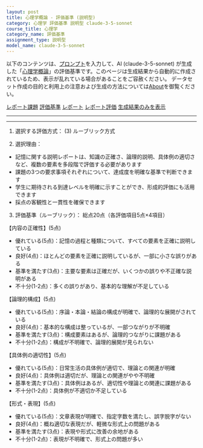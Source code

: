 ```yaml
---
layout: post
title: 心理学概論 - 評価基準 (説明型)
category: 心理学 評価基準 説明型 claude-3-5-sonnet
course_title: 心理学
category_name: 評価基準
assignment_type: 説明型
model_name: claude-3-5-sonnet
---
```


以下のコンテンツは、[プロンプト](https://github.com/takedatoshiyuki/synthetic_assignments/tree/main/generated/心理学/claude-3-5-sonnet/prompt_評価基準-説明型.md)を入力して、AI (claude-3-5-sonnet) が生成した「[心理学概論](/contents/心理学/)」の評価基準です。このページは生成結果から自動的に作成されているため、表示が乱れている場合があることをご容赦ください。
データセット作成の目的と利用上の注意および生成の方法については[About](/About)を御覧ください。

[レポート課題](../レポート課題-説明型)
[評価基準](../評価基準-説明型)
[レポート](../レポート-説明型)
[レポート評価](../レポート評価-説明型)
[生成結果のみを表示](https://github.com/takedatoshiyuki/synthetic_assignments/tree/main/generated/心理学/claude-3-5-sonnet/評価基準-説明型.md)
  

***
***
  
1. 選択する評価方式：
(3) ルーブリック方式

2. 選択理由：
- 記憶に関する説明レポートは、知識の正確さ、論理的説明、具体例の適切さなど、複数の要素を多段階で評価する必要があります
- 課題の3つの要求事項それぞれについて、達成度を明確な基準で判断できます
- 学生に期待される到達レベルを明確に示すことができ、形成的評価にも活用できます
- 採点の客観性と一貫性を確保できます

3. 評価基準（ルーブリック）：
総点20点（各評価項目5点×4項目）

【内容の正確性】(5点)
- 優れている(5点)：記憶の過程と種類について、すべての要素を正確に説明している
- 良好(4点)：ほとんどの要素を正確に説明しているが、一部に小さな誤りがある
- 基準を満たす(3点)：主要な要素は正確だが、いくつかの誤りや不正確な説明がある
- 不十分(1-2点)：多くの誤りがあり、基本的な理解が不足している

【論理的構成】(5点)
- 優れている(5点)：序論・本論・結論の構成が明確で、論理的な展開がされている
- 良好(4点)：基本的な構成は整っているが、一部つながりが不明確
- 基準を満たす(3点)：構成要素はあるが、論理的つながりに課題がある
- 不十分(1-2点)：構成が不明確で、論理的展開が見られない

【具体例の適切性】(5点)
- 優れている(5点)：日常生活の具体例が適切で、理論との関連が明確
- 良好(4点)：具体例は適切だが、理論との関連がやや不明確
- 基準を満たす(3点)：具体例はあるが、適切性や理論との関連に課題がある
- 不十分(1-2点)：具体例が不適切か不足している

【形式・表現】(5点)
- 優れている(5点)：文章表現が明確で、指定字数を満たし、誤字脱字がない
- 良好(4点)：概ね適切な表現だが、軽微な形式上の問題がある
- 基準を満たす(3点)：表現や形式に改善の余地がある
- 不十分(1-2点)：表現が不明確で、形式上の問題が多い
